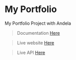 # My Portfolio
My Portfolio Project with Andela

> Documentation [Here](https://api.kibongo.com/)

> Live website [Here](https://kibongos40.github.io/my-brand)

> Live API [Here](https://kibongo.com/api/v1)

